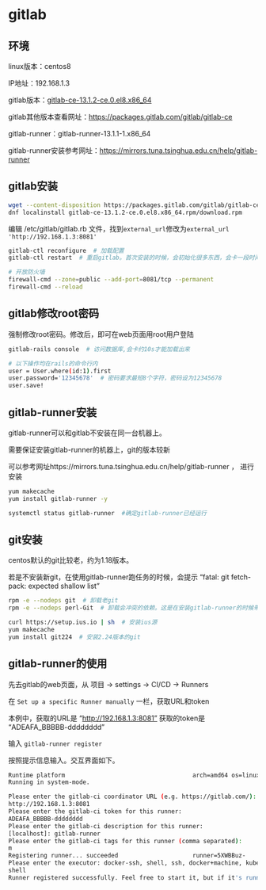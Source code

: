 # gitlab

## 环境

linux版本：centos8

IP地址：192.168.1.3

gitlab版本：[gitlab-ce-13.1.2-ce.0.el8.x86_64](https://packages.gitlab.com/gitlab/gitlab-ce/packages/el/8/gitlab-ce-13.1.2-ce.0.el8.x86_64.rpm)

gitlab其他版本查看网址：https://packages.gitlab.com/gitlab/gitlab-ce

gitlab-runner：gitlab-runner-13.1.1-1.x86_64

gitlab-runner安装参考网址：https://mirrors.tuna.tsinghua.edu.cn/help/gitlab-runner


## gitlab安装

``` bash
wget --content-disposition https://packages.gitlab.com/gitlab/gitlab-ce/packages/el/8/gitlab-ce-13.1.2-ce.0.el8.x86_64.rpm/download.rpm  # 下载安装包
dnf localinstall gitlab-ce-13.1.2-ce.0.el8.x86_64.rpm/download.rpm
```

编辑 /etc/gitlab/gitlab.rb 文件，找到`external_url`修改为`external_url 'http://192.168.1.3:8081'`

``` bash
gitlab-ctl reconfigure  # 加载配置
gitlab-ctl restart  # 重启gitlab。首次安装的时候，会初始化很多东西，会卡一段时间

# 开放防火墙
firewall-cmd --zone=public --add-port=8081/tcp --permanent
firewall-cmd --reload
```


## gitlab修改root密码

强制修改root密码。修改后，即可在web页面用root用户登陆

``` bash
gitlab-rails console  # 访问数据库,会卡约10s才能加载出来

# 以下操作均在rails的命令行内
user = User.where(id:1).first
user.password='12345678'  # 密码要求最短8个字符，密码设为12345678
user.save!
```

## gitlab-runner安装

gitlab-runner可以和gitlab不安装在同一台机器上。

需要保证安装gitlab-runner的机器上，git的版本较新

可以参考网址https://mirrors.tuna.tsinghua.edu.cn/help/gitlab-runner ， 进行安装
``` bash
yum makecache
yum install gitlab-runner -y

systemctl status gitlab-runner  #确定gitlab-runner已经运行
```

## git安装

centos默认的git比较老，约为1.18版本。

若是不安装新git，在使用gitlab-runner跑任务的时候，会提示 “fatal: git fetch-pack: expected shallow list”

``` bash
rpm -e --nodeps git  # 卸载老git
rpm -e --nodeps perl-Git  # 卸载会冲突的依赖。这是在安装gitlab-runner的时候带进来的依赖。

curl https://setup.ius.io | sh  # 安装ius源
yum makecache
yum install git224  # 安装2.24版本的git
```

## gitlab-runner的使用

先去gitlab的web页面，从  项目 -> settings -> CI/CD -> Runners

在 `Set up a specific Runner manually` 一栏，获取URL和token

本例中，获取的URL是 “http://192.168.1.3:8081” 获取的token是 “ADEAFA_BBBBB-dddddddd”

输入 `gitlab-runner register`

按照提示信息输入。交互界面如下。

``` bash
Runtime platform                                    arch=amd64 os=linux pid=14166 revision=6fbc7474 version=13.1.1
Running in system-mode.

Please enter the gitlab-ci coordinator URL (e.g. https://gitlab.com/):
http://192.168.1.3:8081
Please enter the gitlab-ci token for this runner:
ADEAFA_BBBBB-dddddddd
Please enter the gitlab-ci description for this runner:
[localhost]: gitlab-runner
Please enter the gitlab-ci tags for this runner (comma separated):
m
Registering runner... succeeded                     runner=5XWBBuz-
Please enter the executor: docker-ssh, shell, ssh, docker+machine, kubernetes, custom, parallels, virtualbox, docker-ssh+machine, docker:
shell
Runner registered successfully. Feel free to start it, but if it's running already the config should be automatically reloaded!
```